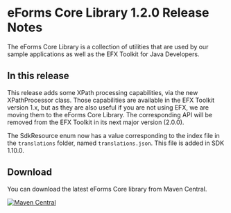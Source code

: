 # eForms Core Library 1.2.0 Release Notes

The eForms Core Library is a collection of utilities that are used by our sample applications as well as the EFX Toolkit for Java Developers.

## In this release

This release adds some XPath processing capabilities, via the new XPathProcessor class. Those capabilities are available in the EFX Toolkit version 1.x, but as they are also useful if you are not using EFX, we are moving them to the eForms Core Library. The corresponding API will be removed from the EFX Toolkit in its next major version (2.0.0).

The SdkResource enum now has a value corresponding to the index file in the `translations` folder, named `translations.json`. This file is added in SDK 1.10.0.

## Download

You can download the latest eForms Core library from Maven Central.

[![Maven Central](https://img.shields.io/maven-central/v/eu.europa.ted.eforms/eforms-core-java?label=Download%20&style=flat-square)](https://central.sonatype.com/artifact/eu.europa.ted.eforms/eforms-core-java)

